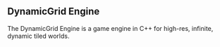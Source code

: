 ## DynamicGrid Engine

The DynamicGrid Engine is a game engine in C++ for high-res, infinite, dynamic tiled worlds.

